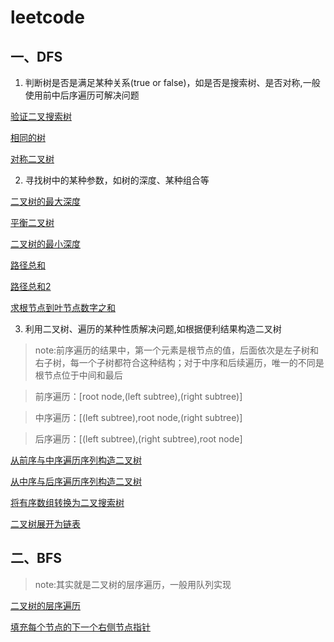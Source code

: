 # leetcode

## 一、DFS
1. 判断树是否是满足某种关系(true or false)，如是否是搜索树、是否对称,一般使用前中后序遍历可解决问题


[验证二叉搜索树](https://leetcode-cn.com/problems/validate-binary-search-tree/)

[相同的树](https://leetcode-cn.com/problems/same-tree/)

[对称二叉树](https://leetcode-cn.com/problems/symmetric-tree/)

2. 寻找树中的某种参数，如树的深度、某种组合等

[二叉树的最大深度](https://leetcode-cn.com/problems/maximum-depth-of-binary-tree/)

[平衡二叉树](https://leetcode-cn.com/problems/balanced-binary-tree/)

[二叉树的最小深度](https://leetcode-cn.com/problems/minimum-depth-of-binary-tree/)

[路径总和](https://leetcode-cn.com/problems/path-sum/)

[路径总和2](https://leetcode-cn.com/problems/path-sum-ii/)

[求根节点到叶节点数字之和](https://leetcode-cn.com/problems/sum-root-to-leaf-numbers/)

3. 利用二叉树、遍历的某种性质解决问题,如根据便利结果构造二叉树

> note:前序遍历的结果中，第一个元素是根节点的值，后面依次是左子树和右子树，每一个子树都符合这种结构；对于中序和后续遍历，唯一的不同是根节点位于中间和最后

> 前序遍历：[root node,(left subtree),(right subtree)]

> 中序遍历：[(left subtree),root node,(right subtree)]

> 后序遍历：[(left subtree),(right subtree),root node]

[从前序与中序遍历序列构造二叉树](https://leetcode-cn.com/problems/construct-binary-tree-from-preorder-and-inorder-traversal/)

[从中序与后序遍历序列构造二叉树](https://leetcode-cn.com/problems/construct-binary-tree-from-inorder-and-postorder-traversal/)

[将有序数组转换为二叉搜索树](https://leetcode-cn.com/problems/convert-sorted-array-to-binary-search-tree/)

[二叉树展开为链表](https://leetcode-cn.com/problems/flatten-binary-tree-to-linked-list/)

## 二、BFS

> note:其实就是二叉树的层序遍历，一般用队列实现

[二叉树的层序遍历](https://leetcode-cn.com/problems/binary-tree-level-order-traversal/)

[填充每个节点的下一个右侧节点指针](https://leetcode-cn.com/problems/populating-next-right-pointers-in-each-node/)

